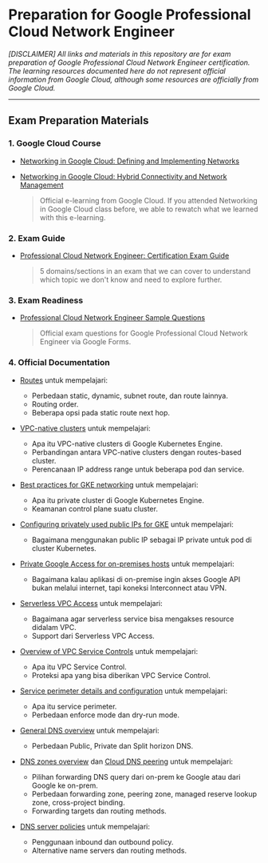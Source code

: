 # Preparation for Google Professional Cloud Network Engineer
_[DISCLAIMER] All links and materials in this repository are for exam preparation of Google Professional Cloud Network Engineer certification. The learning resources documented here do not represent official information from Google Cloud, although some resources are officially from Google Cloud._

---
## Exam Preparation Materials
### 1. Google Cloud Course
- [Networking in Google Cloud: Defining and Implementing Networks](https://www.cloudskillsboost.google/course_templates/35?catalog_rank=%7B%22rank%22%3A4%2C%22num_filters%22%3A1%2C%22has_search%22%3Atrue%7D&search_id=20681003)
- [Networking in Google Cloud: Hybrid Connectivity and Network Management](https://www.cloudskillsboost.google/course_templates/36?catalog_rank=%7B%22rank%22%3A3%2C%22num_filters%22%3A1%2C%22has_search%22%3Atrue%7D&search_id=20680988)

    > Official e-learning from Google Cloud. If you attended Networking in Google Cloud class before, we able to rewatch what we learned with this e-learning.

### 2. Exam Guide
- [Professional Cloud Network Engineer: Certification Exam Guide](https://cloud.google.com/certification/guides/cloud-network-engineer)

    > 5 domains/sections in an exam that we can cover to understand which topic we don't know and need to explore further.

### 3. Exam Readiness
- [Professional Cloud Network Engineer Sample Questions](https://docs.google.com/forms/d/e/1FAIpQLServ0tNGkr-dYAfmez_Gdk74dmVypZjzUKrkVFtFcArzhmPow/viewform)

    > Official exam questions for Google Professional Cloud Network Engineer via Google Forms.

### 4. Official Documentation
- [Routes](https://cloud.google.com/vpc/docs/routes) untuk mempelajari:
  - Perbedaan static, dynamic, subnet route, dan route lainnya.
  - Routing order.
  - Beberapa opsi pada static route next hop.

- [VPC-native clusters](https://cloud.google.com/kubernetes-engine/docs/concepts/alias-ips) untuk mempelajari:
  - Apa itu VPC-native clusters di Google Kubernetes Engine.
  - Perbandingan antara VPC-native clusters dengan routes-based cluster.
  - Perencanaan IP address range untuk beberapa pod dan service.
  
- [Best practices for GKE networking](https://cloud.google.com/kubernetes-engine/docs/best-practices/networking) untuk mempelajari:
  - Apa itu private cluster di Google Kubernetes Engine.
  - Keamanan control plane suatu cluster.

- [Configuring privately used public IPs for GKE](https://cloud.google.com/architecture/configuring-privately-used-public-ips-for-GKE) untuk mempelajari:
  - Bagaimana menggunakan public IP sebagai IP private untuk pod di cluster Kubernetes.

- [Private Google Access for on-premises hosts](https://cloud.google.com/vpc/docs/private-google-access-hybrid) untuk mempelajari:
  - Bagaimana kalau aplikasi di on-premise ingin akses Google API bukan melalui internet, tapi koneksi Interconnect atau VPN.

- [Serverless VPC Access](https://cloud.google.com/vpc/docs/serverless-vpc-access) untuk mempelajari:
  - Bagaimana agar serverless service bisa mengakses resource didalam VPC.
  - Support dari Serverless VPC Access.

- [Overview of VPC Service Controls](https://cloud.google.com/vpc-service-controls/docs/overview) untuk mempelajari:
  - Apa itu VPC Service Control.
  - Proteksi apa yang bisa diberikan VPC Service Control.

- [Service perimeter details and configuration](https://cloud.google.com/vpc-service-controls/docs/service-perimeters) untuk mempelajari:
  - Apa itu service perimeter.
  - Perbedaan enforce mode dan dry-run mode.

- [General DNS overview](https://cloud.google.com/dns/docs/dns-overview) untuk mempelajari:
  - Perbedaan Public, Private dan Split horizon DNS.

- [DNS zones overview](https://cloud.google.com/dns/docs/zones/zones-overview) dan [Cloud DNS peering](https://cloud.google.com/blog/products/networking/how-to-use-cloud-dns-peering-in-a-shared-vpc-environment) untuk mempelajari:
  - Pilihan forwarding DNS query dari on-prem ke Google atau dari Google ke on-prem.
  - Perbedaan forwarding zone, peering zone, managed reserve lookup zone, cross-project binding.
  - Forwarding targets dan routing methods.

- [DNS server policies](https://cloud.google.com/dns/docs/server-policies-overview) untuk mempelajari:
  - Penggunaan inbound dan outbound policy.
  - Alternative name servers dan routing methods.
